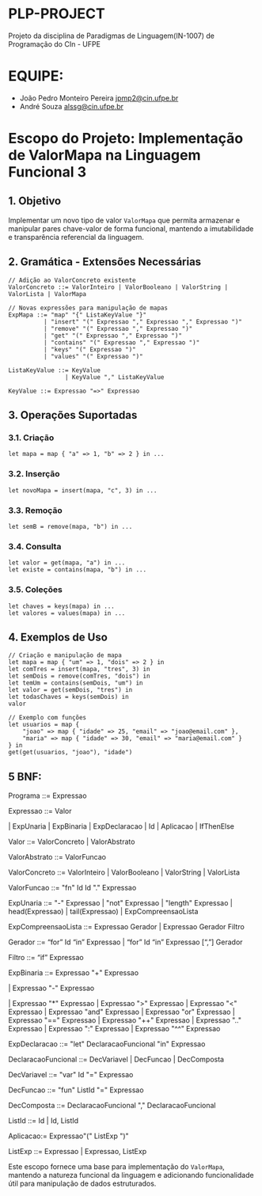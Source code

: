 # PLP-PROJECT
Projeto da disciplina de Paradigmas de Linguagem(IN-1007) de Programação do CIn - UFPE

# EQUIPE:
* João Pedro Monteiro Pereira jpmp2@cin.ufpe.br
* André Souza alssg@cin.ufpe.br

# Escopo do Projeto: Implementação de ValorMapa na Linguagem Funcional 3

## 1. Objetivo
Implementar um novo tipo de valor `ValorMapa` que permita armazenar e manipular pares chave-valor de forma funcional, mantendo a imutabilidade e transparência referencial da linguagem.

## 2. Gramática - Extensões Necessárias

```bnf
// Adição ao ValorConcreto existente
ValorConcreto ::= ValorInteiro | ValorBooleano | ValorString | ValorLista | ValorMapa

// Novas expressões para manipulação de mapas
ExpMapa ::= "map" "{" ListaKeyValue "}" 
          | "insert" "(" Expressao "," Expressao "," Expressao ")"
          | "remove" "(" Expressao "," Expressao ")"
          | "get" "(" Expressao "," Expressao ")"
          | "contains" "(" Expressao "," Expressao ")"
          | "keys" "(" Expressao ")"
          | "values" "(" Expressao ")"

ListaKeyValue ::= KeyValue 
                | KeyValue "," ListaKeyValue

KeyValue ::= Expressao "=>" Expressao
```

## 3. Operações Suportadas

### 3.1. Criação
```
let mapa = map { "a" => 1, "b" => 2 } in ...
```

### 3.2. Inserção
```
let novoMapa = insert(mapa, "c", 3) in ...
```

### 3.3. Remoção
```
let semB = remove(mapa, "b") in ...
```

### 3.4. Consulta
```
let valor = get(mapa, "a") in ...
let existe = contains(mapa, "b") in ...
```

### 3.5. Coleções
```
let chaves = keys(mapa) in ...
let valores = values(mapa) in ...
```

## 4. Exemplos de Uso

```
// Criação e manipulação de mapa
let mapa = map { "um" => 1, "dois" => 2 } in
let comTres = insert(mapa, "tres", 3) in
let semDois = remove(comTres, "dois") in
let temUm = contains(semDois, "um") in
let valor = get(semDois, "tres") in
let todasChaves = keys(semDois) in
valor

// Exemplo com funções
let usuarios = map { 
    "joao" => map { "idade" => 25, "email" => "joao@email.com" },
    "maria" => map { "idade" => 30, "email" => "maria@email.com" }
} in
get(get(usuarios, "joao"), "idade")
```
## 5 BNF:
Programa ::= Expressao

Expressao ::= Valor

| ExpUnaria
| ExpBinaria
| ExpDeclaracao
| Id
| Aplicacao
| IfThenElse

Valor ::= ValorConcreto | ValorAbstrato

ValorAbstrato ::= ValorFuncao

ValorConcreto ::= ValorInteiro | ValorBooleano | ValorString | ValorLista

ValorFuncao ::= "fn" Id Id "." Expressao

ExpUnaria ::= "-" Expressao | "not" Expressao | "length" Expressao
                          | head(Expressao) | tail(Expressao)
                          | ExpCompreensaoLista

ExpCompreensaoLista ::= Expressao Gerador | Expressao Gerador Filtro

Gerador ::= “for” Id “in” Expressao
                | “for” Id “in” Expressao [“,”] Gerador

Filtro ::= “if” Expressao

ExpBinaria ::=     Expressao "+" Expressao

| Expressao "-" Expressao

| Expressao "*" Expressao
| Expressao ">" Expressao
| Expressao "<" Expressao
| Expressao "and" Expressao
| Expressao "or" Expressao
| Expressao "==" Expressao
| Expressao "++" Expressao
| Expressao ".." Expressao
| Expressao ":" Expressao
| Expressao "^^" Expressao

ExpDeclaracao ::= "let" DeclaracaoFuncional "in" Expressao

DeclaracaoFuncional ::= DecVariavel
| DecFuncao
| DecComposta

DecVariavel ::= "var" Id "=" Expressao

DecFuncao ::= "fun" ListId "=" Expressao

DecComposta ::= DeclaracaoFuncional "," DeclaracaoFuncional

ListId ::= Id  |  Id, ListId

Aplicacao:= Expressao"(" ListExp ")"

ListExp ::= Expressao  |  Expressao, ListExp

Este escopo fornece uma base para implementação do `ValorMapa`, mantendo a natureza funcional da linguagem e adicionando funcionalidade útil para manipulação de dados estruturados.
